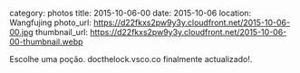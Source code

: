 category: photos 
title: 2015-10-06-00
date: 2015-10-06
location: Wangfujing
photo_url: https://d22fkxs2pw9y3y.cloudfront.net/2015-10-06-00.jpg
thumbnail_url: https://d22fkxs2pw9y3y.cloudfront.net/2015-10-06-00-thumbnail.webp

Escolhe uma poção. docthelock.vsco.co finalmente actualizado!.                 